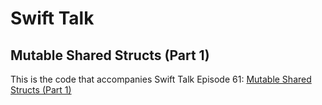 # Swift Talk
## Mutable Shared Structs (Part 1)

This is the code that accompanies Swift Talk Episode 61: [Mutable Shared Structs (Part 1)](https://talk.objc.io/episodes/S01E61-mutable-shared-structs-part-1)
